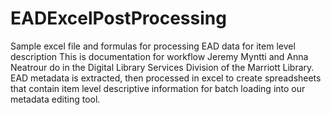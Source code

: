 # EADExcelPostProcessing
Sample excel file and formulas for processing EAD data for item level description
This is documentation for workflow Jeremy Myntti and Anna Neatrour do in the Digital Library Services Division of the Marriott Library. 
EAD metadata is extracted, then processed in excel to create spreadsheets that contain item level descriptive information for batch loading into our metadata editing tool.
